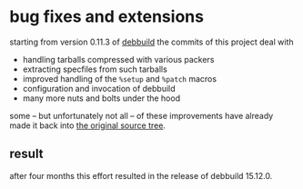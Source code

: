 # bug fixes and extensions

starting from version 0.11.3 of [debbuild](https://secure.deepnet.cx/trac/debbuild)
the commits of this project deal with

* handling tarballs compressed with various packers
* extracting specfiles from such tarballs
* improved handling of the `%setup` and `%patch` macros
* configuration and invocation of debbuild
* many more nuts and bolts under the hood

some – but unfortunately not all – of these improvements have already made it
back into [the original source
tree](https://secure.deepnet.cx/svn/debbuild/trunk/debbuild).

## result

after four months this effort resulted in the release of debbuild 15.12.0.
